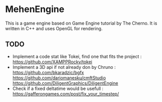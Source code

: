 # MehenEngine
This is a game engine based on Game Engine tutorial by The Cherno.
It is written in C++ and uses OpenGL for rendering.
## TODO
 - Implement a code stat like Tokei, find one that fits the project :
		https://github.com/XAMPPRocky/tokei
 - Implement a 3D api if not already don by Chruno : 
		https://github.com/bkaradzic/bgfx 
		https://github.com/dariomanesku/cmftStudio
		https://github.com/DiligentGraphics/DiligentEngine
 - Check if a fixed deltatime would be usefull : 
		https://gafferongames.com/post/fix_your_timestep/